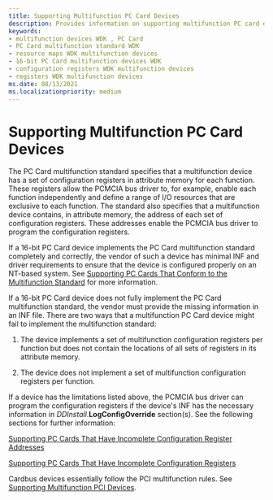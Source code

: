 ```yaml
---
title: Supporting Multifunction PC Card Devices
description: Provides information on supporting multifunction PC card devices.
keywords:
- multifunction devices WDK , PC Card
- PC Card multifunction standard WDK
- resource maps WDK multifunction devices
- 16-bit PC Card multifunction devices WDK
- configuration registers WDK multifunction devices
- registers WDK multifunction devices
ms.date: 08/13/2021
ms.localizationpriority: medium
---
```


# Supporting Multifunction PC Card Devices

The PC Card multifunction standard specifies that a multifunction device has a set of configuration registers in attribute memory for each function. These registers allow the PCMCIA bus driver to, for example, enable each function independently and define a range of I/O resources that are exclusive to each function. The standard also specifies that a multifunction device contains, in attribute memory, the address of each set of configuration registers. These addresses enable the PCMCIA bus driver to program the configuration registers.

If a 16-bit PC Card device implements the PC Card multifunction standard completely and correctly, the vendor of such a device has minimal INF and driver requirements to ensure that the device is configured properly on an NT-based system. See [Supporting PC Cards That Conform to the Multifunction Standard](supporting-pc-cards-that-conform-to-the-multifunction-standard.md) for more information.

If a 16-bit PC Card device does not fully implement the PC Card multifunction standard, the vendor must provide the missing information in an INF file. There are two ways that a multifunction PC Card device might fail to implement the multifunction standard:

1. The device implements a set of multifunction configuration registers per function but does not contain the locations of all sets of registers in its attribute memory.

1. The device does not implement a set of multifunction configuration registers per function.

If a device has the limitations listed above, the PCMCIA bus driver can program the configuration registers if the device's INF has the necessary information in *DDInstall*.**LogConfigOverride** section(s). See the following sections for further information:

[Supporting PC Cards That Have Incomplete Configuration Register Addresses](supporting-pc-cards-that-have-incomplete-configuration-register-addres.md)

[Supporting PC Cards That Have Incomplete Configuration Registers](supporting-pc-cards-that-have-incomplete-configuration-registers.md)

Cardbus devices essentially follow the PCI multifunction rules. See [Supporting Multifunction PCI Devices](supporting-multifunction-pci-devices.md).
